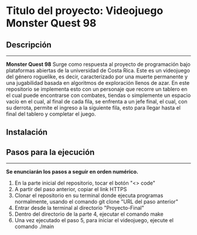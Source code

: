 # Titulo del proyecto: Videojuego Monster Quest 98

## Descripción
***
**Monster Quest 98** Surge como respuesta al proyecto de programación bajo plataformas abiertas de la universidad de Costa Rica. Este es un videojuego del género roguelike, es decir, caracterizado por una muerte permanente y una jugabilidad basada en algoritmos de exploración llenos de azar.  En este repositorio se implementa esto con un personaje que recorre un tablero en el cual puede encontrarse con combates, tiendas o simplemente un espacio vacío en el cual, al final de cada fila, se enfrenta a un jefe final, el cual, con su derrota, permite el ingreso a la siguiente fila, esto para llegar hasta el final del tablero y completar el juego.

## Instalación

## Pasos para la ejecución
***
**Se enunciarán los pasos a seguir en orden numérico.**

1. En la parte inicial del repositorio, tocar el botón "<> code"
2. A partir del paso anterior, copiar el link HTTPS
3. Clonar el repositorio en su terminal donde ejecuta programas normalmente, usando el comando git clone "URL del paso anterior"
4. Entrar desde la terminal al directorio "Proyecto-Final"
5. Dentro del directorio de la parte 4, ejecutar el comando make
6. Una vez ejecutado el paso 5, para iniciar el videojuego, ejecute el comando ./main 

